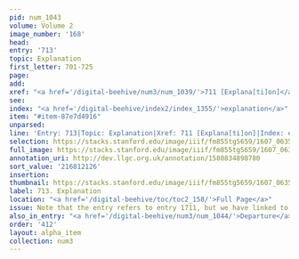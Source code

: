 ```yaml
---
pid: num_1043
volume: Volume 2
image_number: '168'
head:
entry: '713'
topic: Explanation
first_letter: 701-725
page:
add:
xref: "<a href='/digital-beehive/num3/num_1039/'>711 [Explana[ti]on]</a>"
see:
index: "<a href='/digital-beehive/index2/index_1355/'>explanation</a>"
item: "#item-87e7d4916"
unparsed:
line: 'Entry: 713|Topic: Explanation|Xref: 711 [Explana[ti]on]|Index: explanation|#item-87e7d4916'
selection: https://stacks.stanford.edu/image/iiif/fm855tg5659/1607_0635/918,2126,2795,473/full/0/default.jpg
full_image: https://stacks.stanford.edu/image/iiif/fm855tg5659/1607_0635/full/full/0/default.jpg
annotation_uri: http://dev.llgc.org.uk/annotation/1580834898780
sort_value: '216812126'
insertion:
thumbnail: https://stacks.stanford.edu/image/iiif/fm855tg5659/1607_0635/918,2126,600,180/250,/0/default.jpg
label: 713. Explanation
location: "<a href='/digital-beehive/toc/toc2_158/'>Full Page</a>"
issue: Note that the entry refers to entry 1711, but we have linked to entry 711 [Explana[ti]on].
also_in_entry: "<a href='/digital-beehive/num3/num_1044/'>Departure</a>"
order: '412'
layout: alpha_item
collection: num3
---
```

